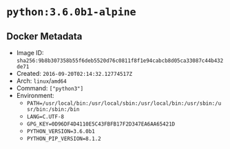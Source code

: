 # `python:3.6.0b1-alpine`

## Docker Metadata

- Image ID: `sha256:9b8b307358b55f6deb5520d76c0811f8f1e94cabcb8d05ca33087c44b432de71`
- Created: `2016-09-20T02:14:32.12774517Z`
- Arch: `linux`/`amd64`
- Command: `["python3"]`
- Environment:
  - `PATH=/usr/local/bin:/usr/local/sbin:/usr/local/bin:/usr/sbin:/usr/bin:/sbin:/bin`
  - `LANG=C.UTF-8`
  - `GPG_KEY=0D96DF4D4110E5C43FBFB17F2D347EA6AA65421D`
  - `PYTHON_VERSION=3.6.0b1`
  - `PYTHON_PIP_VERSION=8.1.2`
